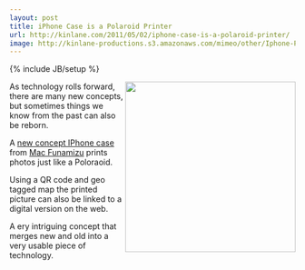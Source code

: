 ```yaml
---
layout: post
title: iPhone Case is a Polaroid Printer
url: http://kinlane.com/2011/05/02/iphone-case-is-a-polaroid-printer/
image: http://kinlane-productions.s3.amazonaws.com/mimeo/other/Iphone-Polaroid-Print.jpg
---
```

{% include JB/setup %}
<p>
     <img src="http://kinlane-productions.s3.amazonaws.com/mimeo/other/Iphone-Polaroid-Print.jpg"  width="300" align="right" />As technology rolls forward, there are many new concepts, but sometimes things we know from the past can also be reborn.
</p>

<p>
     A <a title="new concept IPhone case" href="http://www.yankodesign.com/2011/05/02/iphone-case-is-a-polaroid-printer/">new concept IPhone case</a> from <a title="Mac Funamizu" href="http://www.yankodesign.com/?s=%22mac+funamizu%22&amp;x=31&amp;y=19&amp;lang=en">Mac Funamizu</a> prints photos just like a Poloraoid.
</p>

<p>
     Using a QR code and geo tagged map the printed picture can also be linked to a digital version on the web.
</p>

<p>
     A ery intriguing concept that merges new and old into a very usable piece of technology.
</p>
